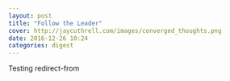 ```yaml
---
layout: post
title: "Follow the Leader"
cover: http://jaycuthrell.com/images/converged_thoughts.png
date: 2016-12-26 10:24
categories: digest
---
```


Testing redirect-from

